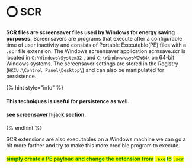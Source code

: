 # ⭕ SCR

**SCR files are screensaver files used by Windows for energy saving purposes.** Screensavers are programs that execute after a configurable time of user inactivity and consists of Portable Executable(PE) files with a `.scr` file extension. The Windows screensaver application scrnsave.scr is located in `C:\Windows\System32` , and `C;\Windoww\sysWOW64\` on 64-bit Windows systems. The screensaver settings are stored in the Registry (`HKCU:\Control Panel\Desktop\`) and can also be manipulated for persistence.

{% hint style="info" %}
#### This techniques is useful for persistence as well.

#### see [screensaver hijack](../windows/persistence/screensavers-hijack.md) section.
{% endhint %}

SCR extensions are also executables on a Windows machine we can go a bit more farther and try to make this more credible program to execute.

#### <mark style="color:green;">simply create a PE payload and change the extension from</mark> <mark style="color:green;"></mark><mark style="color:green;">`.exe`</mark> <mark style="color:green;"></mark><mark style="color:green;">to</mark> <mark style="color:green;"></mark><mark style="color:green;">`.scr`</mark>
